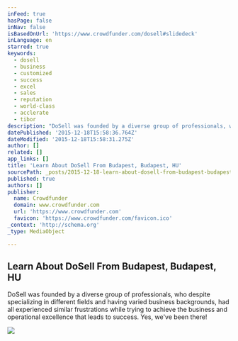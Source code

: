 ```yaml
---
inFeed: true
hasPage: false
inNav: false
isBasedOnUrl: 'https://www.crowdfunder.com/dosell#slidedeck'
inLanguage: en
starred: true
keywords:
  - dosell
  - business
  - customized
  - success
  - excel
  - sales
  - reputation
  - world-class
  - acclerate
  - tibor
description: "DoSell was founded by a diverse group of professionals, who despite specializing in different fields and having varied business backgrounds, had all experienced similar frustrations while trying to achieve the business and operational excellence that leads to success. Yes, we've been there!"
datePublished: '2015-12-18T15:58:36.764Z'
dateModified: '2015-12-18T15:58:31.275Z'
author: []
related: []
app_links: []
title: 'Learn About DoSell From Budapest, Budapest, HU'
sourcePath: _posts/2015-12-18-learn-about-dosell-from-budapest-budapest-hu.md
published: true
authors: []
publisher:
  name: Crowdfunder
  domain: www.crowdfunder.com
  url: 'https://www.crowdfunder.com'
  favicon: 'https://www.crowdfunder.com/favicon.ico'
_context: 'http://schema.org'
_type: MediaObject

---
```

<article style=""><h1>Learn About DoSell From Budapest, Budapest, HU</h1><p>DoSell was founded by a diverse group of professionals, who despite specializing in different fields and having varied business backgrounds, had all experienced similar frustrations while trying to achieve the business and operational excellence that leads to success. Yes, we've been there!</p><img src="https://s3-us-west-2.amazonaws.com/the-grid-img/p/99ba3ca9ea5c046760d9cd36c993d07c693e93a9.jpg" /></article>